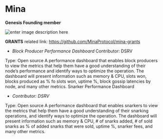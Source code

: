 # Mina

**Genesis Founding member**

![enter image description here](https://user-images.githubusercontent.com/21022937/87610675-f6c28900-c740-11ea-8446-a2cf1ddde1a5.png)

**GRANTS**
related link: https://github.com/MinaProtocol/mina-grants

- *Block Producer Performance Dashboard*
Contributor: DSRV

Type: Open source
A performance dashboard that enables block producers to view the metrics that help them have a good understanding of their node’s performance and identify ways to optimize the operation. The dashboard will present information such as memory & CPU, slots won, blocks produced as % fo slots won, uptime %, block gossip latencies by node, and many other metrics.
Snarker Performance Dashboard

 - *Contributor: DSRV*
 
Type: Open source
A performance dashboard that enables snarkers to view the metrics that help them have a good understanding of their snarking operations, and identify ways to optimize the operation. The dashboard will present information such as memory & CPU, # of snarks added, # of sold snarks as % of added snarks that were sold, uptime %, snarker fees, and many other metrics.
